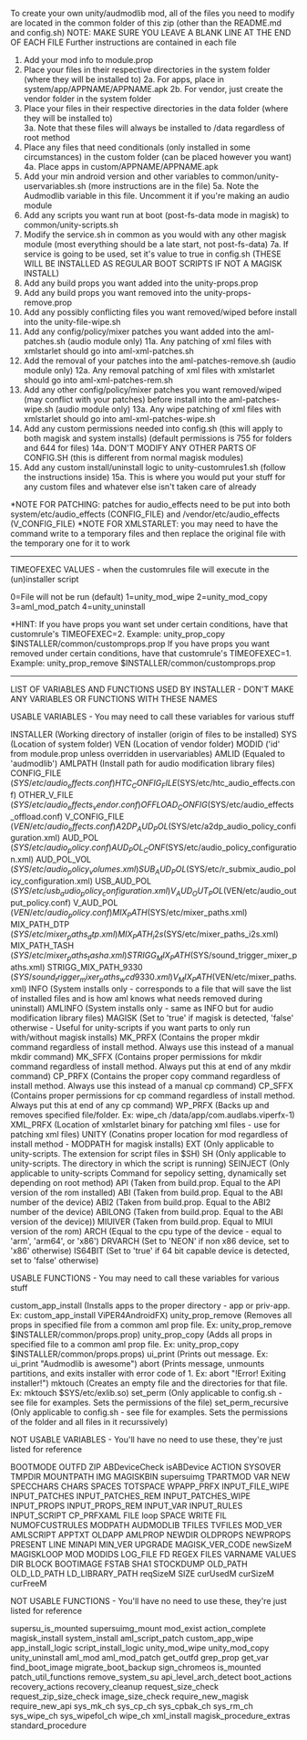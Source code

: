 To create your own unity/audmodlib mod, all of the files you need to modify are located in the common folder of this zip (other than the README.md and config.sh)
NOTE: MAKE SURE YOU LEAVE A BLANK LINE AT THE END OF EACH FILE
Further instructions are contained in each file

1. Add your mod info to module.prop
2. Place your files in their respective directories in the system folder (where they will be installed to)
 2a. For apps, place in system/app/APPNAME/APPNAME.apk
 2b. For vendor, just create the vendor folder in the system folder
3. Place your files in their respective directories in the data folder (where they will be installed to)\
 3a. Note that these files will always be installed to /data regardless of root method
4. Place any files that need conditionals (only installed in some circumstances) in the custom folder (can be placed however you want)
 4a. Place apps in custom/APPNAME/APPNAME.apk
5. Add your min android version and other variables to common/unity-uservariables.sh (more instructions are in the file)
 5a. Note the Audmodlib variable in this file. Uncomment it if you're making an audio module
6. Add any scripts you want run at boot (post-fs-data mode in magisk) to common/unity-scripts.sh
7. Modify the service.sh in common as you would with any other magisk module (most everything should be a late start, not post-fs-data)
 7a. If service is going to be used, set it's value to true in config.sh (THESE WILL BE INSTALLED AS REGULAR BOOT SCRIPTS IF NOT A MAGISK INSTALL)
8. Add any build props you want added into the unity-props.prop
9. Add any build props you want removed into the unity-props-remove.prop
10. Add any possibly conflicting files you want removed/wiped before install into the unity-file-wipe.sh
11. Add any config/policy/mixer patches you want added into the aml-patches.sh (audio module only)
 11a. Any patching of xml files with xmlstarlet should go into aml-xml-patches.sh
12. Add the removal of your patches into the aml-patches-remove.sh (audio module only)
 12a. Any removal patching of xml files with xmlstarlet should go into aml-xml-patches-rem.sh
13. Add any other config/policy/mixer patches you want removed/wiped (may conflict with your patches) before install into the aml-patches-wipe.sh (audio module only)
 13a. Any wipe patching of xml files with xmlstarlet should go into aml-xml-patches-wipe.sh
14. Add any custom permissions needed into config.sh (this will apply to both magisk and system installs) (default permissions is 755 for folders and 644 for files)
 14a. DON'T MODIFY ANY OTHER PARTS OF CONFIG.SH (this is different from normal magisk modules)
15. Add any custom install/uninstall logic to unity-customrules1.sh (follow the instructions inside)
 15a. This is where you would put your stuff for any custom files and whatever else isn't taken care of already

*NOTE FOR PATCHING: patches for audio_effects need to be put into both system/etc/audio_effects (CONFIG_FILE) and /vendor/etc/audio_effects (V_CONFIG_FILE)
*NOTE FOR XMLSTARLET: you may need to have the command write to a temporary files and then replace the original file with the temporary one for it to work
________________________________________________________________________________________________________________________________________________________________________

TIMEOFEXEC VALUES - when the customrules file will execute in the (un)installer script

0=File will not be run (default)
1=unity_mod_wipe
2=unity_mod_copy
3=aml_mod_patch
4=unity_uninstall

*HINT: If you have props you want set under certain conditions, have that customrule's TIMEOFEXEC=2. Example: unity_prop_copy $INSTALLER/common/customprops.prop
If you have props you want removed under certain conditions, have that customrule's TIMEOFEXEC=1. Example: unity_prop_remove $INSTALLER/common/customprops.prop
________________________________________________________________________________________________________________________________________________________________________

LIST OF VARIABLES AND FUNCTIONS USED BY INSTALLER - DON'T MAKE ANY VARIABLES OR FUNCTIONS WITH THESE NAMES

USABLE VARIABLES - You may need to call these variables for various stuff

INSTALLER              (Working directory of installer (origin of files to be installed)
SYS                    (Location of system folder)
VEN                    (Location of vendor folder)
MODID                  ('id' from module.prop unless overridden in uservariables)
AMLID                  (Equaled to 'audmodlib')
AMLPATH                (Install path for audio modification library files)
CONFIG_FILE            ($SYS/etc/audio_effects.conf)
HTC_CONFIG_FILE        ($SYS/etc/htc_audio_effects.conf)
OTHER_V_FILE           ($SYS/etc/audio_effects_vendor.conf)
OFFLOAD_CONFIG         ($SYS/etc/audio_effects_offload.conf)
V_CONFIG_FILE          ($VEN/etc/audio_effects.conf)
A2DP_AUD_POL           ($SYS/etc/a2dp_audio_policy_configuration.xml)
AUD_POL                ($SYS/etc/audio_policy.conf)
AUD_POL_CONF           ($SYS/etc/audio_policy_configuration.xml)
AUD_POL_VOL            ($SYS/etc/audio_policy_volumes.xml)
SUB_AUD_POL            ($SYS/etc/r_submix_audio_policy_configuration.xml)
USB_AUD_POL            ($SYS/etc/usb_audio_policy_configuration.xml)
V_AUD_OUT_POL          ($VEN/etc/audio_output_policy.conf)
V_AUD_POL              ($VEN/etc/audio_policy.conf)
MIX_PATH               ($SYS/etc/mixer_paths.xml)
MIX_PATH_DTP           ($SYS/etc/mixer_paths_dtp.xml)
MIX_PATH_i2s           ($SYS/etc/mixer_paths_i2s.xml)
MIX_PATH_TASH          ($SYS/etc/mixer_paths_tasha.xml)
STRIGG_MIX_PATH        ($SYS/sound_trigger_mixer_paths.xml)
STRIGG_MIX_PATH_9330   ($SYS/sound_trigger_mixer_paths_wcd9330.xml)
V_MIX_PATH             ($VEN/etc/mixer_paths.xml)
INFO                   (System installs only - corresponds to a file that will save the list of installed files and is how aml knows what needs removed during uninstall)
AMLINFO                (System installs only - same as INFO but for audio modification library files)
MAGISK                 (Set to 'true' if magisk is detected, 'false' otherwise - Useful for unity-scripts if you want parts to only run with/without magisk installs)
MK_PRFX                (Contains the proper mkdir command regardless of install method. Always use this instead of a manual mkdir command)
MK_SFFX                (Contains proper permissions for mkdir command regardless of install method. Always put this at end of any mkdir command)
CP_PRFX                (Contains the proper copy command regardless of install method. Always use this instead of a manual cp command)
CP_SFFX                (Contains proper permissions for cp command regardless of install method. Always put this at end of any cp command)
WP_PRFX                (Backs up and removes specified file/folder. Ex: wipe_ch /data/app/com.audlabs.viperfx-1)
XML_PRFX               (Location of xmlstarlet binary for patching xml files - use for patching xml files)
UNITY                  (Conatins proper location for mod regardless of install method - MODPATH for magisk installs)
EXT                    (Only applicable to unity-scripts. The extension for script files in $SH)
SH                     (Only applicable to unity-scripts. The directory in which the script is running)
SEINJECT               (Only applicable to unity-scripts Command for sepolicy setting, dynamically set depending on root method)
API                    (Taken from build.prop. Equal to the API version of the rom installed)
ABI                    (Taken from build.prop. Equal to the ABI number of the device)
ABI2                   (Taken from build.prop. Equal to the ABI2 number of the device)
ABILONG                (Taken from build.prop. Equal to the ABI version of the device))
MIUIVER                (Taken from build.prop. Equal to MIUI version of the rom)
ARCH                   (Equal to the cpu type of the device - equal to 'arm', 'arm64', or 'x86')
DRVARCH                (Set to 'NEON' if non x86 device, set to 'x86' otherwise)
IS64BIT                (Set to 'true' if 64 bit capable device is detected, set to 'false' otherwise)

USABLE FUNCTIONS - You may need to call these variables for various stuff

custom_app_install     (Installs apps to the proper directory - app or priv-app. Ex: custom_app_install ViPER4AndroidFX)
unity_prop_remove      (Removes all props in specified file from a common aml prop file. Ex: unity_prop_remove $INSTALLER/common/props.prop)
unity_prop_copy        (Adds all props in specified file to a common aml prop file. Ex: unity_prop_copy $INSTALLER/common/props.props)
ui_print               (Prints out message. Ex: ui_print "Audmodlib is awesome")
abort                  (Prints message, unmounts partitions, and exits installer with error code of 1. Ex: abort "!Error! Exiting installer!")
mktouch                (Creates an empty file and the directories for that file. Ex: mktouch $SYS/etc/exlib.so)
set_perm               (Only applicable to config.sh - see file for examples. Sets the permissions of the file)
set_perm_recursive     (Only applicable to config.sh - see file for examples. Sets the permissions of the folder and all files in it recurssively)

NOT USABLE VARIABLES - You'll have no need to use these, they're just listed for reference

BOOTMODE
OUTFD
ZIP
ABDeviceCheck
isABDevice
ACTION
SYSOVER
TMPDIR
MOUNTPATH
IMG
MAGISKBIN
supersuimg
TPARTMOD
VAR
NEW
SPECCHARS
CHARS
SPACES
TOTSPACE
WPAPP_PRFX
INPUT_FILE_WIPE
INPUT_PATCHES
INPUT_PATCHES_REM
INPUT_PATCHES_WIPE
INPUT_PROPS
INPUT_PROPS_REM
INPUT_VAR
INPUT_RULES
INPUT_SCRIPT
CP_PRFXAML
FILE
loop
SPACE
WRITE
FIL
NUMOFCUSTRULES
MODPATH
AUDMODLIB
TFILES
TVFILES
MOD_VER
AMLSCRIPT
APPTXT
OLDAPP
AMLPROP
NEWDIR
OLDPROPS
NEWPROPS
PRESENT
LINE
MINAPI
MIN_VER
UPGRADE
MAGISK_VER_CODE
newSizeM
MAGISKLOOP
MOD
MODIDS
LOG_FILE
FD
REGEX
FILES
VARNAME
VALUES
DIR
BLOCK
BOOTIMAGE
FSTAB
SHA1
STOCKDUMP
OLD_PATH
OLD_LD_PATH
LD_LIBRARY_PATH
reqSizeM
SIZE
curUsedM
curSizeM
curFreeM

NOT USABLE FUNCTIONS - You'll have no need to use these, they're just listed for reference

supersu_is_mounted
supersuimg_mount
mod_exist
action_complete
magisk_install
system_install
aml_script_patch
custom_app_wipe
app_install_logic
script_install_logic
unity_mod_wipe
unity_mod_copy
unity_uninstall
aml_mod
aml_mod_patch
get_outfd
grep_prop
get_var
find_boot_image
migrate_boot_backup
sign_chromeos
is_mounted
patch_util_functions
remove_system_su
api_level_arch_detect
boot_actions
recovery_actions
recovery_cleanup
request_size_check
request_zip_size_check
image_size_check
require_new_magisk
require_new_api
sys_mk_ch
sys_cp_ch
sys_cpbak_ch
sys_rm_ch
sys_wipe_ch
sys_wipefol_ch
wipe_ch
xml_install
magisk_procedure_extras
standard_procedure
